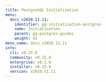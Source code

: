 ```yaml
---
title: PostgreSQL Initialization
menu:
  docs_v2020.11.11:
    identifier: pg-initialization-postgres
    name: Initialization
    parent: pg-postgres-guides
    weight: 41
menu_name: docs_v2020.11.11
info:
  cli: v0.15.0
  community: v0.15.0
  enterprise: v0.2.0
  installer: v0.15.0
  version: v2020.11.11
---
```


